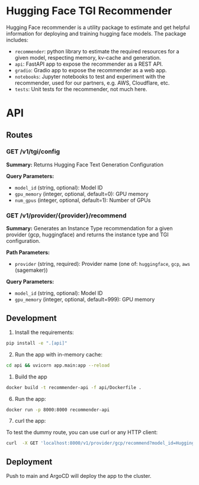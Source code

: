 # Hugging Face TGI Recommender

Hugging Face recommender is a utility package to estimate and get helpful information for deploying and training hugging face models. The package includes: 

* `recommender`: python library to estimate the required resources for a given model, respecting memory, kv-cache and generation. 
* `api`: FastAPI app to expose the recommender as a REST API.
* `gradio`: Gradio app to expose the recommender as a web app.
* `notebooks`: Jupyter notebooks to test and experiment with the recommender, used for our partners, e.g. AWS, Cloudflare, etc.
* `tests`: Unit tests for the recommender, not much here.

# API

## Routes 

### GET /v1/tgi/config

**Summary:** Returns Hugging Face Text Generation Configuration

**Query Parameters:**
- `model_id` (string, optional): Model ID
- `gpu_memory` (integer, optional, default=0): GPU memory
- `num_gpus` (integer, optional, default=1): Number of GPUs

### GET /v1/provider/{provider}/recommend

**Summary:** Generates an Instance Type recommendation for a given provider (gcp, huggingface) and returns the instance type and TGI configuration.

**Path Parameters:**
- `provider` (string, required): Provider name (one of: `huggingface`, `gcp`, `aws` (sagemaker))

**Query Parameters:**
- `model_id` (string, optional): Model ID
- `gpu_memory` (integer, optional, default=999): GPU memory

## Development

1. Install the requirements:

```sh
pip install -e ".[api]"
````

2. Run the app with in-memory cache:

```sh
cd api && uvicorn app.main:app --reload
```

1. Build the app

```sh
docker build -t recommender-api -f api/Dockerfile .
```

6. Run the app:

```sh
docker run -p 8000:8000 recommender-api
```

7. curl the app:


To test the dummy route, you can use curl or any HTTP client:

```sh
curl  -X GET 'localhost:8000/v1/provider/gcp/recommend?model_id=HuggingFaceH4%2Fzephyr-7b-beta'
```


## Deployment 

Push to main and ArgoCD will deploy the app to the cluster.

